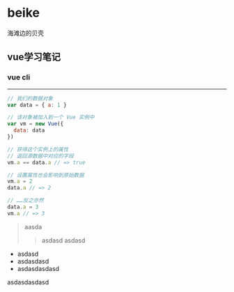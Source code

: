 # beike
海滩边的贝壳


## vue学习笔记

### vue cli 
***

```js
// 我们的数据对象
var data = { a: 1 }

// 该对象被加入到一个 Vue 实例中
var vm = new Vue({
  data: data
})

// 获得这个实例上的属性
// 返回源数据中对应的字段
vm.a == data.a // => true

// 设置属性也会影响到原始数据
vm.a = 2
data.a // => 2

// ……反之亦然
data.a = 3
vm.a // => 3
```

>aasda 
>>asdasd 
asdasd
  
  - asdasd  
  - asdasdasd   
  - asdasdasdasd    

  asdasdasdasd 
